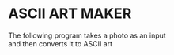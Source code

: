 # ASCII ART MAKER


The following program takes a photo as an input<br/>
and then converts it to ASCII art<br/>

